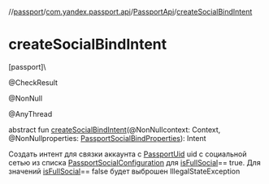 //[passport](../../../index.md)/[com.yandex.passport.api](../index.md)/[PassportApi](index.md)/[createSocialBindIntent](create-social-bind-intent.md)

# createSocialBindIntent

[passport]\

@CheckResult

@NonNull

@AnyThread

abstract fun [createSocialBindIntent](create-social-bind-intent.md)(@NonNullcontext: Context, @NonNullproperties: [PassportSocialBindProperties](../-passport-social-bind-properties/index.md)): Intent

 Создать интент для связки аккаунта с [PassportUid](../-passport-uid/index.md) uid с социальной сетью из списка [PassportSocialConfiguration](../-passport-social-configuration/index.md) для [isFullSocial](../-passport-social-configuration/is-full-social.md)== true.  Для значений [isFullSocial](../-passport-social-configuration/is-full-social.md)== false будет выброшен IllegalStateException
